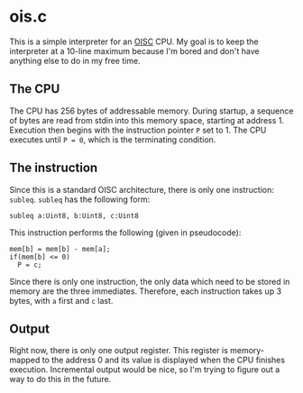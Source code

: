 ois.c
=====

This is a simple interpreter for an [OISC](http://en.wikipedia.org/wiki/One_instruction_set_computer)
CPU. My goal is to keep the interpreter at a 10-line maximum because I'm bored
and don't have anything else to do in my free time.

The CPU
-------

The CPU has 256 bytes of addressable memory. During startup, a sequence of bytes
are read from stdin into this memory space, starting at address 1. Execution
then begins with the instruction pointer `P` set to 1. The CPU executes until
`P = 0`, which is the terminating condition.

The instruction
---------------

Since this is a standard OISC architecture, there is only one instruction:
`subleq`. `subleq` has the following form:

```
subleq a:Uint8, b:Uint8, c:Uint8
```

This instruction performs the following (given in pseudocode):

```
mem[b] = mem[b] - mem[a];
if(mem[b] <= 0)
  P = c;
```

Since there is only one instruction, the only data which need to be stored in
memory are the three immediates. Therefore, each instruction takes up 3 bytes,
with `a` first and `c` last.

Output
------

Right now, there is only one output register. This register is memory-mapped
to the address 0 and its value is displayed when the CPU finishes execution.
Incremental output would be nice, so I'm trying to figure out a way to do this
in the future.
